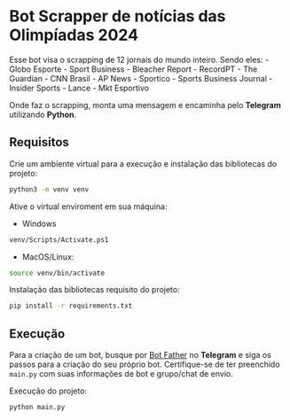 # Bot Scrapper de notícias das Olimpíadas 2024
Esse bot visa o scrapping de 12 jornais do mundo inteiro. Sendo eles:
    - Globo Esporte
    - Sport Business
    - Bleacher Report
    - RecordPT
    - The Guardian
    - CNN Brasil
    - AP News
    - Sportico
    - Sports Business Journal
    - Insider Sports
    - Lance
    - Mkt Esportivo

Onde faz o scrapping, monta uma mensagem e encaminha pelo **Telegram** utilizando **Python**.

## Requisitos
Crie um ambiente virtual para a execução e instalação das bibliotecas do projeto:
```bash
python3 -m venv venv
```
Ative o virtual enviroment em sua máquina:
- Windows
```bash
venv/Scripts/Activate.ps1
```
- MacOS/Linux:
```bash
source venv/bin/activate
```
Instalação das bibliotecas requisito do projeto:
```bash
pip install -r requirements.txt
```
## Execução
Para a criação de um bot, busque por [Bot Father](https://t.me/BotFather) no **Telegram** e siga os passos para a criação do seu próprio bot.
Certifique-se de ter preenchido ```main.py``` com suas informações de bot e grupo/chat de envio.

Execução do projeto:
```bash
python main.py
```
